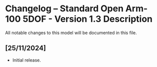 # Changelog – Standard Open Arm-100 5DOF - Version 1.3 Description

All notable changes to this model will be documented in this file.

## [25/11/2024]
- Initial release.